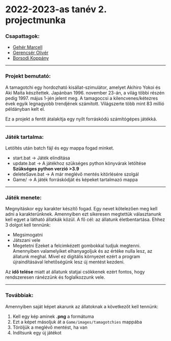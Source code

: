 # 2022-2023-as tanév 2. projectmunka

### Csapattagok:

- [Gehér Marcell](https://github.com/Geher-Marcell)
- [Gerencsér Olivér](https://github.com/GerencserOliver)
- [Borsodi Koppány](https://github.com/borsodi-koppany)

---

### Projekt bemutató:
A tamagotchi egy hordozható kisállat-szimulátor, amelyet Akihiro Yokoi és Aki Maita készítettek. Japánban 1996. november 23-án, a világ többi részén pedig 1997. május 1-jén jelent meg. A tamagoccsi a kilencvenes/kétezres évek egyik legnagyobb trendjének számított. Világszerte több mint 83 millió példányban kelt el.

Ez a projekt a fentit átalakítja egy nyílt forráskódú számítógépes játékká.

---

### Játék tartalma:
Letöltés után batch fájl és egy mappa fogad minket.
- start.bat -> Játék elindítása
- update.bat -> A játékhoz szükséges python könyvárak letöltése **Szükséges python verzió >3.9**
- deleteSave.bat -> A már meglévő mentés kitörlésére szolgál
- Game/ -> A játék forráskódját és képeket tartalmazó mappa

---

### Játék menete:
Megnyitáskor egy karakter készítő fogad. Egy nevet kötelezően meg kell adni a karakterünknek. Amennyiben ezt sikeresen megtettük választanunk kell egyet a látható állatkák közül.
A fő cél: az állatunk életbentartása. Ehhez 3 dolgot kell tennünk:
- Megsimogatni
- Játszani vele
- Megetetni
Ezeket a felcimkézett gombokkal tudjuk megtenni. Amennyiben valamelyiket elhanyagoljuk és az értéke nulla lesz, az állatunk meghal. Mivel ez digitális környezet ezért a program újraindításával lehetőségünk lesz új mentést kezdeni.

Az **idő telése** miatt at állatunk statjai csökkenek ezért fontos, hogy rendszeresen ránézzünk és foglalkozzunk vele.

---

### Továbbiak:
Amennyiben saját képet akarunk az állatoknak a következőt kell tennünk:
1. Kell egy kép aminek **.png** a formátuma
2. Ezt a képet másoljuk át a `Game/images/tamagotchies` mappába
3. Töröljük a meglévő mentést, ha van
4. Indítsunk egy új játékot
